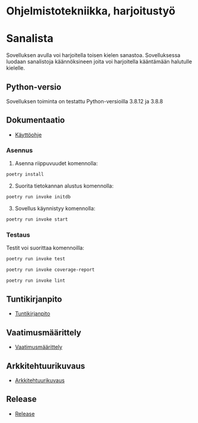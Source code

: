 # Ohjelmistotekniikka, harjoitustyö


# Sanalista

Sovelluksen avulla voi harjoitella toisen kielen sanastoa.
Sovelluksessa luodaan sanalistoja käännöksineen joita voi harjoitella kääntämään halutulle kielelle.

## Python-versio

Sovelluksen toiminta on testattu Python-versioilla 3.8.12 ja 3.8.8



## Dokumentaatio

- [Käyttöohje](./dokumentaatio/Kayttoohje.md)


### Asennus

1. Asenna riippuvuudet komennolla:

```bash
poetry install
```

2. Suorita tietokannan alustus komennolla:

```bash
poetry run invoke initdb
```

3. Sovellus käynnistyy komennolla:

```bash
poetry run invoke start
```

### Testaus

Testit voi suorittaa komennoilla:

```bash
poetry run invoke test
```

```bash
poetry run invoke coverage-report
```

```bash
poetry run invoke lint
```


## Tuntikirjanpito

- [Tuntikirjanpito](./dokumentaatio/tuntikirjanpito.md)

## Vaatimusmäärittely

- [Vaatimusmäärittely](./dokumentaatio/vaatimusmaarittely.md)

## Arkkitehtuurikuvaus

- [Arkkitehtuurikuvaus](./dokumentaatio/arkkitehtuuri.md)


## Release

- [Release](https://github.com/jova486/ot-harjoitustyo/releases/tag/viikko5_1)





